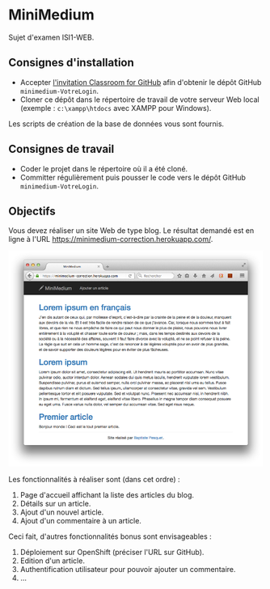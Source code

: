 # MiniMedium

Sujet d'examen ISI1-WEB.

## Consignes d'installation

* Accepter [l'invitation Classroom for GitHub](https://classroom.github.com/assignment-invitations/8d66539761d8a385db7f8f631f55053d) afin d'obtenir le dépôt GitHub `minimedium-VotreLogin`.
* Cloner ce dépôt dans le répertoire de travail de votre serveur Web local (exemple : `c:\xampp\htdocs` avec XAMPP pour Windows).

Les scripts de création de la base de données vous sont fournis.

## Consignes de travail

* Coder le projet dans le répertoire où il a été cloné.
* Committer régulièrement puis pousser le code vers le dépôt GitHub `minimedium-VotreLogin`.

## Objectifs

Vous devez réaliser un site Web de type blog. Le résultat demandé est en ligne à l'URL https://minimedium-correction.herokuapp.com/.

![](minimedium.png)

Les fonctionnalités à réaliser sont (dans cet ordre) :

1. Page d'accueil affichant la liste des articles du blog.
2. Détails sur un article.
3. Ajout d'un nouvel article.
4. Ajout d'un commentaire à un article.

Ceci fait, d'autres fonctionnalités bonus sont envisageables :

1. Déploiement sur OpenShift (préciser l'URL sur GitHub).
2. Edition d'un article.
3. Authentification utilisateur pour pouvoir ajouter un commentaire.
4. ...

